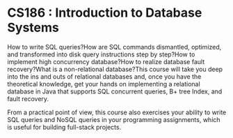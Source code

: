 # CS186 : Introduction to Database Systems

How to write SQL queries?How are SQL commands dismantled, optimized, and transformed into disk query instructions step by step?How to implement high concurrency database?How to realize database fault recovery?What is a non-relational database?This course will take you deep into the ins and outs of relational databases and, once you have the theoretical knowledge, get your hands on implementing a relational database in Java that supports SQL concurrent queries, B+ tree Index, and fault recovery.

From a practical point of view, this course also exercises your ability to write SQL queries and NoSQL queries in your programming assignments, which is useful for building full-stack projects.
